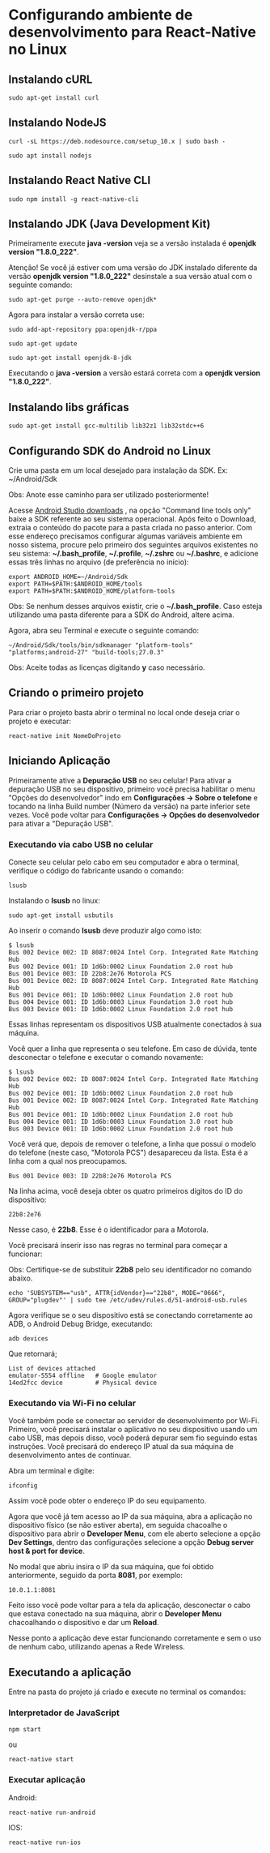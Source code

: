 # Configurando ambiente de desenvolvimento para React-Native no Linux

## Instalando cURL

```
sudo apt-get install curl
```

## Instalando NodeJS

```
curl -sL https://deb.nodesource.com/setup_10.x | sudo bash -

sudo apt install nodejs
```

## Instalando React Native CLI

```
sudo npm install -g react-native-cli
```

## Instalando JDK (Java Development Kit)

Primeiramente execute **java -version** veja se a versão instalada é  **openjdk version "1.8.0_222"**.

Atenção! Se você já estiver com uma versão do JDK instalado diferente da versão **openjdk version "1.8.0_222"** desinstale a sua versão atual com o seguinte comando:

```
sudo apt-get purge --auto-remove openjdk*
```
Agora para instalar a versão correta use:

```
sudo add-apt-repository ppa:openjdk-r/ppa

sudo apt-get update

sudo apt-get install openjdk-8-jdk
```

Executando o **java -version** a versão estará correta com a  **openjdk version "1.8.0_222"**.

## Instalando libs gráficas

```
sudo apt-get install gcc-multilib lib32z1 lib32stdc++6
```

## Configurando SDK do Android no Linux

Crie uma pasta em um local desejado para instalação da SDK. Ex: ~/Android/Sdk

Obs: Anote esse caminho para ser utilizado posteriormente!

Acesse [Android Studio downloads](https://developer.android.com/studio/#downloads) , na opção "Command line tools only" baixe a SDK referente ao seu sistema operacional. Após feito o Download, extraia o conteúdo do pacote para a pasta criada no passo anterior. Com esse endereço precisamos configurar algumas variáveis ambiente em nosso sistema, procure pelo primeiro dos seguintes arquivos existentes no seu sistema: **~/.bash_profile**, **~/.profile**, **~/.zshrc** ou **~/.bashrc**, e adicione essas três linhas no arquivo (de preferência no início):

```
export ANDROID_HOME=~/Android/Sdk
export PATH=$PATH:$ANDROID_HOME/tools
export PATH=$PATH:$ANDROID_HOME/platform-tools
```
Obs: Se nenhum desses arquivos existir, crie o **~/.bash_profile**. Caso esteja utilizando uma pasta diferente para a SDK do Android, altere acima.

Agora, abra seu Terminal e execute o seguinte comando:

```
~/Android/Sdk/tools/bin/sdkmanager "platform-tools" "platforms;android-27" "build-tools;27.0.3"
```

Obs: Aceite todas as licenças digitando **y** caso necessário.


## Criando o primeiro projeto

Para criar o projeto basta abrir o terminal no local onde deseja criar o projeto e executar:

```
react-native init NomeDoProjeto
```

## Iniciando Aplicação


Primeiramente ative a **Depuração USB** no seu celular!
Para ativar a depuração USB no seu dispositivo, primeiro você precisa habilitar o menu "Opções do desenvolvedor" indo em **Configurações → Sobre o telefone** e tocando na linha Build number (Número da versão) na parte inferior sete vezes. Você pode voltar para **Configurações → Opções do desenvolvedor** para ativar a "Depuração USB".


### Executando via cabo USB no celular

Conecte seu celular pelo cabo em seu computador e abra o terminal, verifique o código do fabricante usando o comando:

```
lsusb
```
Instalando o **lsusb** no linux:

```
sudo apt-get install usbutils
```
Ao inserir o comando **lsusb** deve produzir algo como isto:

```
$ lsusb
Bus 002 Device 002: ID 8087:0024 Intel Corp. Integrated Rate Matching Hub
Bus 002 Device 001: ID 1d6b:0002 Linux Foundation 2.0 root hub
Bus 001 Device 003: ID 22b8:2e76 Motorola PCS
Bus 001 Device 002: ID 8087:0024 Intel Corp. Integrated Rate Matching Hub
Bus 001 Device 001: ID 1d6b:0002 Linux Foundation 2.0 root hub
Bus 004 Device 001: ID 1d6b:0003 Linux Foundation 3.0 root hub
Bus 003 Device 001: ID 1d6b:0002 Linux Foundation 2.0 root hub
```
Essas linhas representam os dispositivos USB atualmente conectados à sua máquina.

Você quer a linha que representa o seu telefone. Em caso de dúvida, tente desconectar o telefone e executar o comando novamente:

```
$ lsusb
Bus 002 Device 002: ID 8087:0024 Intel Corp. Integrated Rate Matching Hub
Bus 002 Device 001: ID 1d6b:0002 Linux Foundation 2.0 root hub
Bus 001 Device 002: ID 8087:0024 Intel Corp. Integrated Rate Matching Hub
Bus 001 Device 001: ID 1d6b:0002 Linux Foundation 2.0 root hub
Bus 004 Device 001: ID 1d6b:0003 Linux Foundation 3.0 root hub
Bus 003 Device 001: ID 1d6b:0002 Linux Foundation 2.0 root hub
```
Você verá que, depois de remover o telefone, a linha que possui o modelo do telefone (neste caso, "Motorola PCS") desapareceu da lista. Esta é a linha com a qual nos preocupamos.

```
Bus 001 Device 003: ID 22b8:2e76 Motorola PCS
```
Na linha acima, você deseja obter os quatro primeiros dígitos do ID do dispositivo:

```
22b8:2e76
```

Nesse caso, é **22b8**. Esse é o identificador para a Motorola.

Você precisará inserir isso nas regras no terminal para começar a funcionar:

Obs: Certifique-se de substituir **22b8**  pelo seu identificador no comando abaixo.

```
echo 'SUBSYSTEM=="usb", ATTR{idVendor}=="22b8", MODE="0666", GROUP="plugdev"' | sudo tee /etc/udev/rules.d/51-android-usb.rules
```
Agora verifique se o seu dispositivo está se conectando corretamente ao ADB, o Android Debug Bridge, executando:

```
adb devices
```
Que retornará;

```
List of devices attached
emulator-5554 offline   # Google emulator
14ed2fcc device         # Physical device
```

### Executando via Wi-Fi no celular

Você também pode se conectar ao servidor de desenvolvimento por Wi-Fi. Primeiro, você precisará instalar o aplicativo no seu dispositivo usando um cabo USB, mas depois disso, você poderá depurar sem fio seguindo estas instruções. Você precisará do endereço IP atual da sua máquina de desenvolvimento antes de continuar.

Abra um terminal e digite:
```
ifconfig 
```
Assim você pode obter o endereço IP do seu equipamento.

Agora que você já tem acesso ao IP da sua máquina, abra a aplicação no dispositivo físico (se não estiver aberta), em seguida chacoalhe o dispositivo para abrir o **Developer Menu**, com ele aberto selecione a opção **Dev Settings**, dentro das configurações selecione a opção **Debug server host & port for device**.

No modal que abriu insira o IP da sua máquina, que foi obtido anteriormente, seguido da porta **8081**, por exemplo:

```
10.0.1.1:8081
```
Feito isso você pode voltar para a tela da aplicação, desconectar o cabo que estava conectado na sua máquina, abrir o **Developer Menu** chacoalhando o dispositivo e dar um **Reload**.

Nesse ponto a aplicação deve estar funcionando corretamente e sem o uso de nenhum cabo, utilizando apenas a Rede Wireless.


## Executando a aplicação

Entre na pasta do projeto já criado e execute no terminal os comandos:

### Interpretador de JavaScript
```
npm start
```
ou 
```
react-native start
```
### Executar aplicação

Android:
```
react-native run-android
```
IOS:
```
react-native run-ios
```
